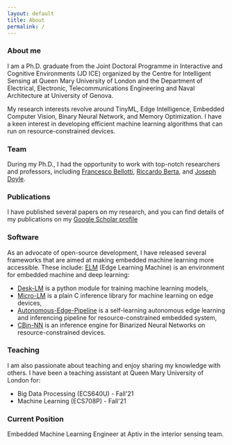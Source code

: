 ```yaml
---
layout: default
title: About
permalink: /
---
```

### About me
<div align="left"> I am a Ph.D. graduate from the Joint Doctoral Programme in Interactive and Cognitive Environments (JD ICE) organized by the Centre for Intelligent Sensing at Queen Mary University of London and the Department of Electrical, Electronic, Telecommunications Engineering and Naval Architecture at University of Genova. 

My research interests revolve around TinyML, Edge Intelligence, Embedded Computer Vision, Binary Neural Network, and Memory Optimization. I have a keen interest in developing efficient machine learning algorithms that can run on resource-constrained devices. </div>

### Team
During my Ph.D., I had the opportunity to work with top-notch researchers and professors, including [Francesco Bellotti](http://phd-jdice.diten.unige.it/index.php/team/board-members/item/19-francesco-bellotti), [Riccardo Berta](https://about.me/riccardo.berta), and [Joseph Doyle](http://eecs.qmul.ac.uk/profiles/doylejoseph.html).

### Publications
I have published several papers on my research, and you can find details of my publications on my <a href="https://scholar.google.com/citations?user=x3TEgPQAAAAJ&hl=en">Google Scholar profile</a>

### Software
As an advocate of open-source development, I have released several frameworks that are aimed at making embedded machine learning more accessible. These include:
[ELM](https://github.com/Edge-Learning-Machine) (Edge Learning Machine) is an environment for embedded machine and deep learning:
- [Desk-LM](https://github.com/Edge-Learning-Machine/Desk-LM) is a python module for training machine learning models,
- [Micro-LM](https://github.com/Edge-Learning-Machine/Micro-LM) is a plain C inference library for machine learning on edge devices,
- [Autonomous-Edge-Pipeline](https://github.com/Edge-Learning-Machine/Autonomous-Edge-Pipeline) is a self-learning autonomous edge learning and inferencing pipeline for resource-constrained embedded system,
- [CBin-NN](https://edge-learning-machine.github.io/CBin-NN/) is an inference engine for Binarized Neural Networks on resource-constrained devices.

### Teaching
I am also passionate about teaching and enjoy sharing my knowledge with others. I have been a teaching assistant at Queen Mary University of London for:
- Big Data Processing (ECS640U) - Fall'21
- Machine Learning (ECS708P) - Fall'21

### Current Position
Embedded Machine Learning Engineer at Aptiv in the interior sensing team.
